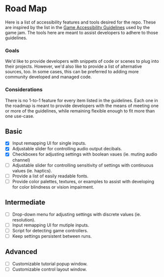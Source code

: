 # Road Map 

Here is a list of accessibility features and tools desired for the repo. These are inspired by the list in the [Game Accessibility Guidelines](http://gameaccessibilityguidelines.com/full-list/) used by the game jam. The tools here are meant to assist developers to adhere to those guidelines. 

### Goals

We'd like to provide developers with snippets of code or scenes to plug into their projects. However, we'd also like to provide a list of alternative sources, too. In some cases, this can be preferred to adding more community developed and managed code.

### Considerations

There is no 1-to-1 feature for every item listed in the guidelines. Each one in the roadmap is meant to provide developers with the means of meeting one or more of the guidelines, while remaining flexible enough to fit more than one use-case.

## Basic

- [x] Input remapping UI for single inputs.
- [x] Adjustable slider for controlling audio output decibals.
- [x] Checkboxes for adjusting settings with boolean vaues (ie. muting audio channel)
- [ ] Adjustable slider for controlling sensitivity of settings with continuous values (ie. haptics).
- [ ] Provide a list of easily readable fonts.
- [ ] Provide color palettes, textures, or examples to assist with developing for color blindness or vision impairment.

## Intermediate

- [ ] Drop-down menu for adjusting settings with discrete values (ie. resolution).
- [ ] Input remapping UI for mutiple inputs.
- [ ] Script for detecting game controllers.
- [ ] Keep settings persistent between runs.

## Advanced

- [ ] Customizable tutorial popup window.
- [ ] Customizable control layout window.
